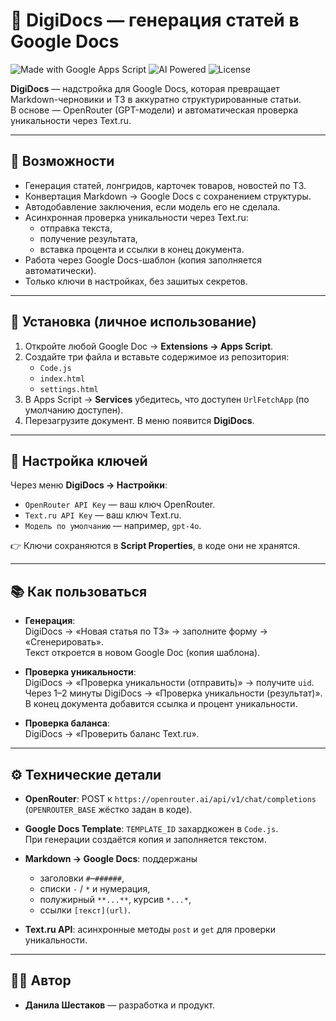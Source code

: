 # 📄 DigiDocs — генерация статей в Google Docs

![Made with Google Apps Script](https://img.shields.io/badge/Made%20with-Google%20Apps%20Script-4285F4?logo=google&logoColor=white)
![AI Powered](https://img.shields.io/badge/AI-Powered-orange?logo=openai)
![License](https://img.shields.io/badge/License-MIT-green)

**DigiDocs** — надстройка для Google Docs, которая превращает Markdown-черновики и ТЗ в аккуратно структурированные статьи.  
В основе — OpenRouter (GPT-модели) и автоматическая проверка уникальности через Text.ru.

---

## 🚀 Возможности
- Генерация статей, лонгридов, карточек товаров, новостей по ТЗ.
- Конвертация Markdown → Google Docs с сохранением структуры.
- Автодобавление заключения, если модель его не сделала.
- Асинхронная проверка уникальности через Text.ru:
  - отправка текста,
  - получение результата,
  - вставка процента и ссылки в конец документа.
- Работа через Google Docs-шаблон (копия заполняется автоматически).
- Только ключи в настройках, без зашитых секретов.

---

## 🔧 Установка (личное использование)
1. Откройте любой Google Doc → **Extensions → Apps Script**.
2. Создайте три файла и вставьте содержимое из репозитория:
   - `Code.js`
   - `index.html`
   - `settings.html`
3. В Apps Script → **Services** убедитесь, что доступен `UrlFetchApp` (по умолчанию доступен).
4. Перезагрузите документ. В меню появится **DigiDocs**.

---

## 🔑 Настройка ключей
Через меню **DigiDocs → Настройки**:
- `OpenRouter API Key` — ваш ключ OpenRouter.
- `Text.ru API Key` — ваш ключ Text.ru.
- `Модель по умолчанию` — например, `gpt-4o`.

👉 Ключи сохраняются в **Script Properties**, в коде они не хранятся.

---

## 📚 Как пользоваться
- **Генерация**:  
  DigiDocs → «Новая статья по ТЗ» → заполните форму → «Сгенерировать».  
  Текст откроется в новом Google Doc (копия шаблона).

- **Проверка уникальности**:  
  DigiDocs → «Проверка уникальности (отправить)» → получите `uid`.  
  Через 1–2 минуты DigiDocs → «Проверка уникальности (результат)».  
  В конец документа добавится ссылка и процент уникальности.

- **Проверка баланса**:  
  DigiDocs → «Проверить баланс Text.ru».

---

## ⚙️ Технические детали
- **OpenRouter**: POST к `https://openrouter.ai/api/v1/chat/completions`  
  (`OPENROUTER_BASE` жёстко задан в коде).
- **Google Docs Template**: `TEMPLATE_ID` захардкожен в `Code.js`.  
  При генерации создаётся копия и заполняется текстом.
- **Markdown → Google Docs**: поддержаны
  - заголовки `#`–`######`,
  - списки `-` / `*` и нумерация,
  - полужирный `**...**`, курсив `*...*`,
  - ссылки `[текст](url)`.

- **Text.ru API**: асинхронные методы `post` и `get` для проверки уникальности.

---

## 👨‍💻 Автор
- **Данила Шестаков** — разработка и продукт.
